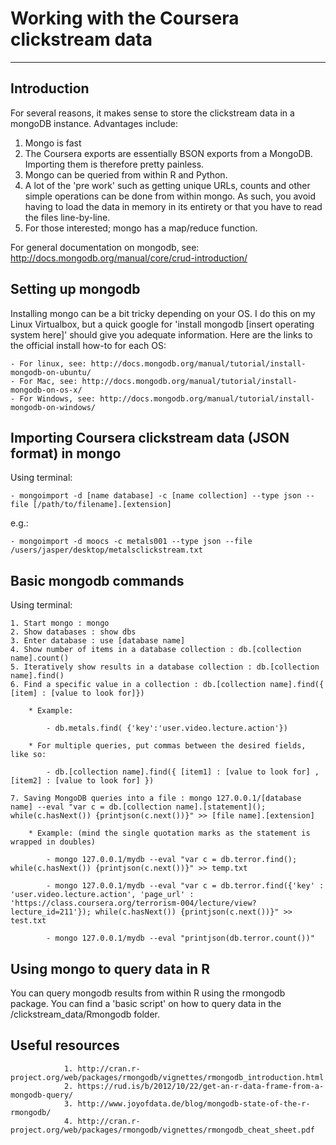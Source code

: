 # Working with the Coursera clickstream data


---------

## Introduction

For several reasons, it makes sense to store the clickstream data in a mongoDB instance. Advantages include:

1. Mongo is fast
2. The Coursera exports are essentially BSON exports from a MongoDB. Importing them is therefore pretty painless. 
3. Mongo can be queried from within R and Python.
4. A lot of the 'pre work' such as getting unique URLs, counts and other simple operations can be done from within mongo. As such, you avoid having to load the data in memory in its entirety or that you have to read the files line-by-line.
5. For those interested; mongo has a map/reduce function.

For general documentation on mongodb, see: http://docs.mongodb.org/manual/core/crud-introduction/

## Setting up mongodb

Installing mongo can be a bit tricky depending on your OS. I do this on my Linux Virtualbox, but a quick google for 'install mongodb [insert operating system here]' should give you adequate information. Here are the links to the official install how-to for each OS:

	- For linux, see: http://docs.mongodb.org/manual/tutorial/install-mongodb-on-ubuntu/
	- For Mac, see: http://docs.mongodb.org/manual/tutorial/install-mongodb-on-os-x/
	- For Windows, see: http://docs.mongodb.org/manual/tutorial/install-mongodb-on-windows/

## Importing Coursera clickstream data (JSON format) in mongo

Using terminal:

	- mongoimport -d [name database] -c [name collection] --type json --file [/path/to/filename].[extension]

e.g.:

	- mongoimport -d moocs -c metals001 --type json --file /users/jasper/desktop/metalsclickstream.txt

## Basic mongodb commands

Using terminal:

	1. Start mongo : mongo
	2. Show databases : show dbs
	3. Enter database : use [database name]
	4. Show number of items in a database collection : db.[collection name].count()
	5. Iteratively show results in a database collection : db.[collection name].find()
	6. Find a specific value in a collection : db.[collection name].find({ [item] : [value to look for]})

		* Example:

			- db.metals.find( {'key':'user.video.lecture.action'})

		* For multiple queries, put commas between the desired fields, like so:

			- db.[collection name].find({ [item1] : [value to look for] , [item2] : [value to look for] })

	7. Saving MongoDB queries into a file : mongo 127.0.0.1/[database name] --eval "var c = db.[collection name].[statement](); while(c.hasNext()) {printjson(c.next())}" >> [file name].[extension]

		* Example: (mind the single quotation marks as the statement is wrapped in doubles)

			- mongo 127.0.0.1/mydb --eval "var c = db.terror.find(); while(c.hasNext()) {printjson(c.next())}" >> temp.txt

			- mongo 127.0.0.1/mydb --eval "var c = db.terror.find({'key' : 'user.video.lecture.action', 'page_url' : 'https://class.coursera.org/terrorism-004/lecture/view?lecture_id=211'}); while(c.hasNext()) {printjson(c.next())}" >> test.txt

			- mongo 127.0.0.1/mydb --eval "printjson(db.terror.count())"

## Using mongo to query data in R

You can query mongodb results from within R using the rmongodb package. You can find a 'basic script' on how to query data in the /clickstream_data/Rmongodb folder.

## Useful resources

				1. http://cran.r-project.org/web/packages/rmongodb/vignettes/rmongodb_introduction.html
				2. https://rud.is/b/2012/10/22/get-an-r-data-frame-from-a-mongodb-query/
				3. http://www.joyofdata.de/blog/mongodb-state-of-the-r-rmongodb/
				4. http://cran.r-project.org/web/packages/rmongodb/vignettes/rmongodb_cheat_sheet.pdf
